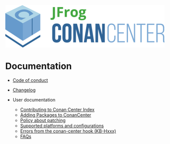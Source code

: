 <img src="../assets/JFrogConanCenter.png" width="600"/>

# Documentation

* [Code of conduct](code_of_conduct.md)
* [Changelog](changelog.md)

* User documentation
  + [Contributing to Conan Center Index](contributing.md)
  + [Adding Packages to ConanCenter](how_to_add_packages.md)
  + [Policy about patching](policy_patching.md)
  + [Supported platforms and configurations](supported_platforms_and_configurations.md)
  + [Errors from the conan-center hook (KB-Hxxx)](error_knowledge_base.md)
  + [FAQs](faqs.md)

